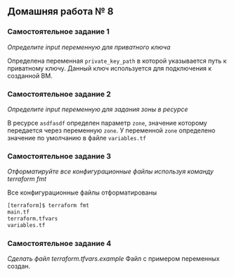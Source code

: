 ## Домашняя работа № 8

### Самостоятельное задание 1
*Определите input переменную для приватного ключа*

Определена переменная `private_key_path` в которой указывается путь к приватному ключу. Данный ключ используется для подключения к созданной ВМ.


### Самостоятельное задание 2
*Определите input переменную для задания зоны в ресурсе*

В ресурсе `asdfasdf` определен параметр `zone`, значение которому передается через переменную `zone`. У переменной `zone` определено значение по умолчанию в файле `variables.tf`

### Самостоятельное задание 3
*Отформатируйте все конфигурационные файлы используя
команду terraform fmt*

Все конфигурационные файлы отформатированы
```bash
[terraform]$ terraform fmt
main.tf
terraform.tfvars
variables.tf
```

### Самостоятельное задание 4
*Cделать файл terraform.tfvars.example*
Файл с примером переменных создан.

